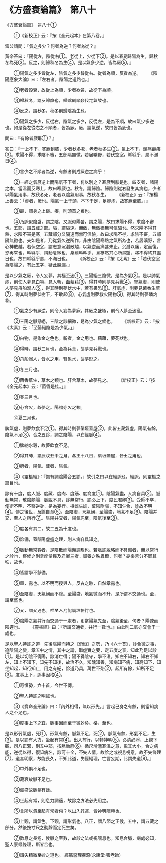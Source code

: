 # 《方盛衰論篇》　第八十




《方盛衰論篇》　第八十①


　　①《新校正》云：『按《全元起本》在第八卷。』


雷公請問：『氣之多少？何者為逆？何者為從？』


黃帝答曰：『陽從左，陰從右①。老從上，少從下②。是以春夏歸陽為生，歸秋冬為死③。反之，則歸秋冬為生④。是以氣多少逆，皆為厥⑤。』


　　①陽氣之多少皆從左，陰氣之多少皆從右。從者為順，反者為逆。
　　《陰陽應象大論》曰：『左右者，陰陽之道路也。』


　　②老者榖衰，故從上為順，少者欲甚，故從下為順。


　　③歸秋冬，謂反歸陰也。歸陰則順殺伐之氣故也。


　　④反之，謂秋冬，秋冬則歸陰為生也。


　　⑤陽氣之多少，反從右，陰氣之多少，反從左，是為不順，故曰氣少多逆也。如是從左從右之不順者，皆為厥。厥，謂氣逆，故曰皆為厥也。


問曰：『有餘者厥耶①？』


答曰：『一上不下，寒厥到膝，少者秋冬死，老者秋冬生②。氣上不下，頭痛巔疾③。求陽不得，求陰不審，五部隔無徵，若居曠野，若伏空室，緜緜乎，屬不滿日④。


　　①言少之不順者為逆，有餘者則成厥逆之病乎！


　　②一經之氣厥逆上而陽氣不下者，何以別之？寒厥到膝是也。四支者，諸陽之本，當溫而反寒上，故曰寒厥也。秋冬，謂歸陰。歸陰則從右發生其病也，少者以陽氣用事，故秋冬死，老者以陰氣用事，故秋冬生。
　　《新校正》云：『按楊上善云：「虛者，厥也。陽氣一上于頭，不下于足，足脛虛，故寒厥至膝。」』


　　③巔，謂身之上巔。疾，則頭首之疾也。


　　④乃脈似陰盛，謂之陰，又脈似陽盛，謂之陽，故曰求陽不得，求陰不審也。五部，謂五藏之部。隔，謂隔遠。無徵，無徵猶無可信驗也。然求陽不得其熱，求陰不審是寒，五藏部分又隔遠而無可信驗，故曰求陽不得，求陰不審，五部隔無徵也。夫如是者，乃從氣久逆所作，非由陰陽寒熱之氣所為也，若居曠野，言心神散越。若伏空室，謂志意沉潛散越，以氣逆而痛甚未止。沉潛以痛，定而復，恐再來也。緜緜乎，謂動息微也，身雖緜緜乎，且存然其心所屬望，將不得終其盡日也，故曰緜緜乎屬，不滿日也。
　　《新校正》云：『按《太素》云：「若伏空室為陰陽之，有此五字，疑此脫漏。』


是以少氣之厥，令人妄夢，其極至迷①。三陽絕三陰微，是為少氣②。是以肺氣虛，則使人夢見白物，見人斬，血藉藉③，得其時則夢見兵戰④。腎氣虛，則使人夢見舟船溺人⑤，得其時則夢伏水中，若有畏恐⑥。肝氣虛，則夢見菌香生草⑦，得其時則夢伏樹下，不敢起⑧。心氣虛則夢救火陽物⑨，得其時則夢燔灼⑩。


　　①氣之少有厥逆，則令人妄為夢寐，其厥之盛極，則令人夢至迷亂。


　　②三陽之脈懸絕，三陰之診細微，是為少氣之候也。
　　《新校正》云：『按《太素》云：「至陽絕陰是為少氣。」』


　　③白物，是象金之色也。斬者，金之用也。藉藉，夢死狀也。


　　④得時，謂秋三月也，金為兵革，故夢見兵戰也。


　　⑤舟船溺人，皆水之用，腎象水，故夢形之。


　　⑥冬三月也。


　　⑦菌香草生，草木之類也。肝合草木，故夢見之。
　　《新校正》云：『按《全元起本》云：「菌香是桂。」』


　　⑧春三月也。


　　⑨心合火，故夢之。陽物亦火之類。


　　⑩夏三月也。


脾氣虛，則夢飲食不足①。得其時則夢築垣蓋屋②。此皆五藏氣虛，陽氣有餘，陰氣不足③。合之五診，調之陰陽，以在經脈④。


　　①脾納水榖，故夢飲食不足。


　　②得其時，謂辰戌丑未之月，各王十八日，築垣蓋屋，皆土之用也。


　　③府者，陽氣。藏者，陰氣。


　　④《靈樞經》：『備有調陰陽合五診。』故引之曰以在經脈也。經脈，則靈樞之篇目也。


診有十度，度人脈、度藏、度肉、度筋、度俞度①。陰陽氣盡，人病自具②。脈動無常，散陰頗陽，脈脫不具，診無常行，診必上下，度民君卿③。受師不卒，使術不明，不察逆從，是為妄行。持雌失雄，棄陰附陽，不知併合，診故不明④。傳之後世，反論自章⑤。至陰虛，天氣絕，至陽盛，地氣不足⑥。陰陽并交，至人之所行⑦。陰陽并交者，陽氣先至，陰氣後至⑧。


　　①度各有其二，故二五為十度也。


　　②診備，蓋陰陽虛盛之理，則人病自具知之。


　　③脈動無常數者，是陰散而陽頗調理也。若脈診脫略而不具備者，無以常行之診也，察候之則當度量民及君卿三者，調養之殊異爾，何者？憂樂苦分不同其秩，故也。


　　④皆謂學不該備。


　　⑤章，露也。以不明而授與人，反古之跡，自然章露也。


　　⑥至陰虛，天氣絕而不降。至陽盛，地氣微而不升，是所謂不交通也。至，謂至盛也。


　　⑦交，謂交通也。唯至人乃能調理使行也。


　　⑧陰陽之氣并行而交通于一處者，則當陽氣先至，陰氣後至，何者？陽速而陰遲也。
　　《靈樞經》曰：『所謂交通者，并行一數也。』由此則二氣亦交會于一處也。


是以聖人持診之道，先後陰陽而持之《奇恒》之勢，乃《六十首》，診合微之事，追陰陽之變，章五中之情，其中之論，取虛實之要，定五度之事，知此乃足以診①。是以切陰不得陽，診消亡得；陽不得陰守，學不湛。知左不知右，知右不知左，知上不知下，知先不知後，故治不久。知醜知善，知病知不病，知高知下，知坐知起，知行知止，用之有紀，診道乃具，萬世不殆②。起所有餘，知所不足③。度事上下，脈事因格④。


　　①奇恒勢，六十首，今世不傳。


　　②聖人持診之明誡也。


　　③《寶命全形論》曰：『內外相得，無以形先。』言起己身之有餘，則當知病人之不足也。


　　④度事上下之宜，脈事因而至于微妙矣。格，至也。


是以形弱氣虛，死①。形氣有餘，脈氣不足，死②。脈氣有餘，形氣不足，生③。是以診有大方，坐起有常④。出入有行，以轉神明⑤。必清必淨，上觀下觀，司八正邪，別五中部，按脈動靜⑥。循尺滑濇寒溫之意，視其大小，合之病能，逆從以得，復知病名，診可十全，不失人情，故診之或視息視意，故不失條理⑦，道甚明察，故能長久，不知此道，失經絕理，亡言妄期，此謂失道⑧。』


　　①中外俱不足也。


　　②藏衰故脈不足也。


　　③藏盛故脈氣有餘。


　　④坐起有常，則息力調適，故診之方法必先用之。


　　⑤言所以貴坐起有常者何？以出入行運，皆神明隨轉也。


　　⑥上觀，謂氣色。下觀，謂形氣也。八正，謂八節之正候。五中，謂五藏之部分。然後按寸尺之動靜而定死生矣。


　　⑦數息之長短，候脈之至數，故診之法或視喘息也。知息合脈，病處必知，聖人察候條理，斯皆合也。


　　⑧謂失精微至妙之道也。
經筋醫理探源(永康堂‧張老師)
             


